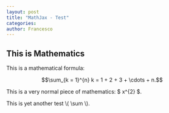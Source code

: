 ```yaml
---
layout: post
title: "MathJax - Test"
categories: 
author: Francesco
---
```

## This is Mathematics

This is a mathematical formula:

$$\sum_{k = 1}^{n} k = 1 + 2 + 3 + \cdots + n.$$

This is a very normal piece of mathematics: $ x^{2} $.

This is yet another test \\( \sum \\).